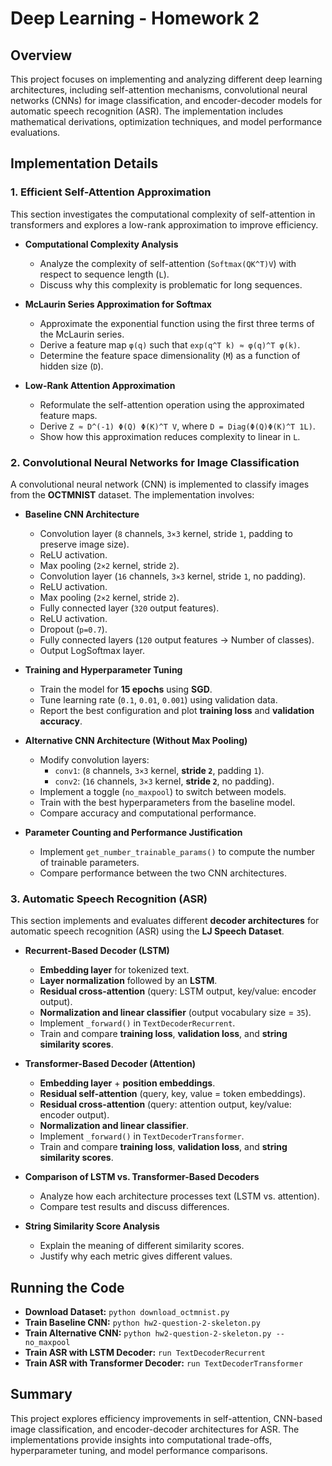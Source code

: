 # Deep Learning - Homework 2

## Overview

This project focuses on implementing and analyzing different deep learning architectures, including self-attention mechanisms, convolutional neural networks (CNNs) for image classification, and encoder-decoder models for automatic speech recognition (ASR). The implementation includes mathematical derivations, optimization techniques, and model performance evaluations.

## Implementation Details

### **1. Efficient Self-Attention Approximation**
This section investigates the computational complexity of self-attention in transformers and explores a low-rank approximation to improve efficiency.

- **Computational Complexity Analysis**
  - Analyze the complexity of self-attention (`Softmax(QK^T)V`) with respect to sequence length (`L`).
  - Discuss why this complexity is problematic for long sequences.

- **McLaurin Series Approximation for Softmax**
  - Approximate the exponential function using the first three terms of the McLaurin series.
  - Derive a feature map `φ(q)` such that `exp(q^T k) ≈ φ(q)^T φ(k)`.
  - Determine the feature space dimensionality (`M`) as a function of hidden size (`D`).

- **Low-Rank Attention Approximation**
  - Reformulate the self-attention operation using the approximated feature maps.
  - Derive `Z ≈ D^(-1) Φ(Q) Φ(K)^T V`, where `D = Diag(Φ(Q)Φ(K)^T 1L)`.
  - Show how this approximation reduces complexity to linear in `L`.

### **2. Convolutional Neural Networks for Image Classification**
A convolutional neural network (CNN) is implemented to classify images from the **OCTMNIST** dataset. The implementation involves:

- **Baseline CNN Architecture**
  - Convolution layer (`8` channels, `3×3` kernel, stride `1`, padding to preserve image size).
  - ReLU activation.
  - Max pooling (`2×2` kernel, stride `2`).
  - Convolution layer (`16` channels, `3×3` kernel, stride `1`, no padding).
  - ReLU activation.
  - Max pooling (`2×2` kernel, stride `2`).
  - Fully connected layer (`320` output features).
  - ReLU activation.
  - Dropout (`p=0.7`).
  - Fully connected layers (`120` output features → Number of classes).
  - Output LogSoftmax layer.

- **Training and Hyperparameter Tuning**
  - Train the model for **15 epochs** using **SGD**.
  - Tune learning rate (`0.1`, `0.01`, `0.001`) using validation data.
  - Report the best configuration and plot **training loss** and **validation accuracy**.

- **Alternative CNN Architecture (Without Max Pooling)**
  - Modify convolution layers:
    - `conv1`: (`8` channels, `3×3` kernel, **stride `2`**, padding `1`).
    - `conv2`: (`16` channels, `3×3` kernel, **stride `2`**, no padding).
  - Implement a toggle (`no_maxpool`) to switch between models.
  - Train with the best hyperparameters from the baseline model.
  - Compare accuracy and computational performance.

- **Parameter Counting and Performance Justification**
  - Implement `get_number_trainable_params()` to compute the number of trainable parameters.
  - Compare performance between the two CNN architectures.

### **3. Automatic Speech Recognition (ASR)**
This section implements and evaluates different **decoder architectures** for automatic speech recognition (ASR) using the **LJ Speech Dataset**.

- **Recurrent-Based Decoder (LSTM)**
  - **Embedding layer** for tokenized text.
  - **Layer normalization** followed by an **LSTM**.
  - **Residual cross-attention** (query: LSTM output, key/value: encoder output).
  - **Normalization and linear classifier** (output vocabulary size = `35`).
  - Implement `_forward()` in `TextDecoderRecurrent`.
  - Train and compare **training loss**, **validation loss**, and **string similarity scores**.

- **Transformer-Based Decoder (Attention)**
  - **Embedding layer** + **position embeddings**.
  - **Residual self-attention** (query, key, value = token embeddings).
  - **Residual cross-attention** (query: attention output, key/value: encoder output).
  - **Normalization and linear classifier**.
  - Implement `_forward()` in `TextDecoderTransformer`.
  - Train and compare **training loss**, **validation loss**, and **string similarity scores**.

- **Comparison of LSTM vs. Transformer-Based Decoders**
  - Analyze how each architecture processes text (LSTM vs. attention).
  - Compare test results and discuss differences.

- **String Similarity Score Analysis**
  - Explain the meaning of different similarity scores.
  - Justify why each metric gives different values.

## Running the Code
- **Download Dataset:** `python download_octmnist.py`
- **Train Baseline CNN:** `python hw2-question-2-skeleton.py`
- **Train Alternative CNN:** `python hw2-question-2-skeleton.py --no_maxpool`
- **Train ASR with LSTM Decoder:** `run TextDecoderRecurrent`
- **Train ASR with Transformer Decoder:** `run TextDecoderTransformer`

## Summary
This project explores efficiency improvements in self-attention, CNN-based image classification, and encoder-decoder architectures for ASR. The implementations provide insights into computational trade-offs, hyperparameter tuning, and model performance comparisons.
